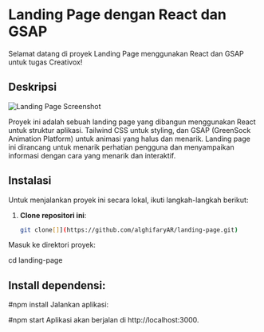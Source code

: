 # Landing Page dengan React dan GSAP

Selamat datang di proyek Landing Page menggunakan React dan GSAP untuk tugas Creativox!

## Deskripsi
![Landing Page Screenshot](4.png)


Proyek ini adalah sebuah landing page yang dibangun menggunakan React untuk struktur aplikasi. Tailwind CSS untuk styling, dan GSAP (GreenSock Animation Platform) untuk animasi yang halus dan menarik. Landing page ini dirancang untuk menarik perhatian pengguna dan menyampaikan informasi dengan cara yang menarik dan interaktif.

## Instalasi

Untuk menjalankan proyek ini secara lokal, ikuti langkah-langkah berikut:

1. **Clone repositori ini**:
   ```sh
   git clone[]](https://github.com/alghifaryAR/landing-page.git)
Masuk ke direktori proyek:

cd landing-page

## Install dependensi:

#npm install
Jalankan aplikasi:

#npm start
Aplikasi akan berjalan di http://localhost:3000.
